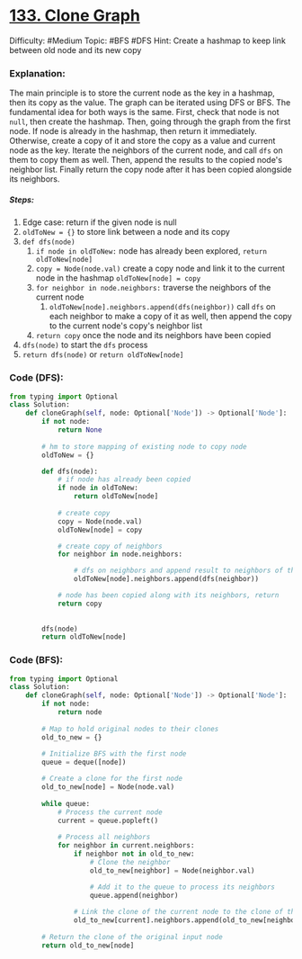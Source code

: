 # [133. Clone Graph](https://leetcode.com/problems/clone-graph/)

Difficulty: #Medium 
Topic: #BFS #DFS 
Hint: Create a hashmap to keep link between old node and its new copy

### Explanation:
The main principle is to store the current node as the key in a hashmap, then its copy as the value. The graph can be iterated using DFS or BFS. The fundamental idea for both ways is the same. First, check that node is not `null`, then create the hashmap. Then, going through the graph from the first node. If node is already in the hashmap, then return it immediately. Otherwise, create a copy of it and store the copy as a value and current node as the key. Iterate the neighbors of the current node, and call `dfs` on them to copy them as well. Then, append the results to the copied node's neighbor list. Finally return the copy node after it has been copied alongside its neighbors. 
##### Steps:
1. Edge case: return if the given node is null
2. `oldToNew = {}` to store link between a node and its copy
3. `def dfs(node)`
	1. `if node in oldToNew:` node has already been explored, `return oldToNew[node]`
	2. `copy = Node(node.val)` create a copy node and link it to the current node in the hashmap `oldToNew[node] = copy`
	3. `for neighbor in node.neighbors:` traverse the neighbors of the current node
		1. `oldToNew[node].neighbors.append(dfs(neighbor))` call `dfs` on each neighbor to make a copy of it as well, then append the copy to the current node's copy's neighbor list
	4. `return copy` once the node and its neighbors have been copied
4. `dfs(node)` to start the `dfs` process
5. `return dfs(node)` or `return oldToNew[node]`

### Code (DFS):

```python
from typing import Optional
class Solution:
    def cloneGraph(self, node: Optional['Node']) -> Optional['Node']:
        if not node:
            return None
            
        # hm to store mapping of existing node to copy node
        oldToNew = {}

        def dfs(node):
            # if node has already been copied
            if node in oldToNew:
                return oldToNew[node]
            
            # create copy
            copy = Node(node.val)
            oldToNew[node] = copy

            # create copy of neighbors
            for neighbor in node.neighbors:

				# dfs on neighbors and append result to neighbors of the copy
                oldToNew[node].neighbors.append(dfs(neighbor))

			# node has been copied along with its neighbors, return
            return copy
            
        
        dfs(node)
        return oldToNew[node]
```

### Code (BFS):

```python
from typing import Optional
class Solution:
    def cloneGraph(self, node: Optional['Node']) -> Optional['Node']:
        if not node:
            return node
    
        # Map to hold original nodes to their clones
        old_to_new = {}
    
        # Initialize BFS with the first node
        queue = deque([node])

        # Create a clone for the first node
        old_to_new[node] = Node(node.val)
    
        while queue:
            # Process the current node
            current = queue.popleft()
        
            # Process all neighbors
            for neighbor in current.neighbors:
                if neighbor not in old_to_new:
                    # Clone the neighbor
                    old_to_new[neighbor] = Node(neighbor.val)

                    # Add it to the queue to process its neighbors
                    queue.append(neighbor)
                    
                # Link the clone of the current node to the clone of the neighbor
                old_to_new[current].neighbors.append(old_to_new[neighbor])
    
        # Return the clone of the original input node
        return old_to_new[node]

```